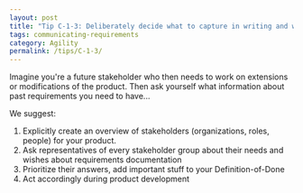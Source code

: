 ```yaml
---
layout: post
title: "Tip C-1-3: Deliberately decide what to capture in writing and what to communicate orally."
tags: communicating-requirements
category: Agility
permalink: /tips/C-1-3/
---
```


Imagine you're a future stakeholder who then needs to work on extensions or modifications of the product. Then ask yourself what information about past requirements you need to have...

We suggest:

1. Explicitly create an overview of stakeholders (organizations, roles, people) for your product.
2. Ask representatives of every stakeholder group about their needs and wishes about requirements documentation
3. Prioritize their answers, add important stuff to your Definition-of-Done
4. Act accordingly during product development